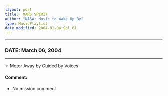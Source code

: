 ```yaml
---
layout: post
title:  MARS SPIRIT
author: "NASA: Music to Wake Up By"
type: MusicPlaylist
date_modified: 2004-01-04:Sol 61
---
```


----
### DATE: March 06, 2004
----
✧ Motor Away by Guided by Voices

#### Comment:
* No mission comment
